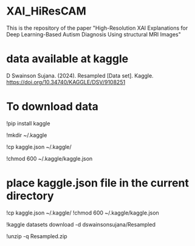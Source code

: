 # XAI_HiResCAM
This is the repository of the paper "High-Resolution XAI Explanations for Deep Learning-Based Autism Diagnosis Using structural MRI Images"
# data available at kaggle
D Swainson Sujana. (2024). Resampled [Data set]. Kaggle. https://doi.org/10.34740/KAGGLE/DSV/9108251


# To download data 
!pip install kaggle

!mkdir ~/.kaggle

!cp kaggle.json ~/.kaggle/

!chmod 600 ~/.kaggle/kaggle.json

# place kaggle.json file in the current directory

!cp kaggle.json ~/.kaggle/
!chmod 600 ~/.kaggle/kaggle.json

!kaggle datasets download -d dswainsonsujana/Resampled

!unzip -q Resampled.zip
